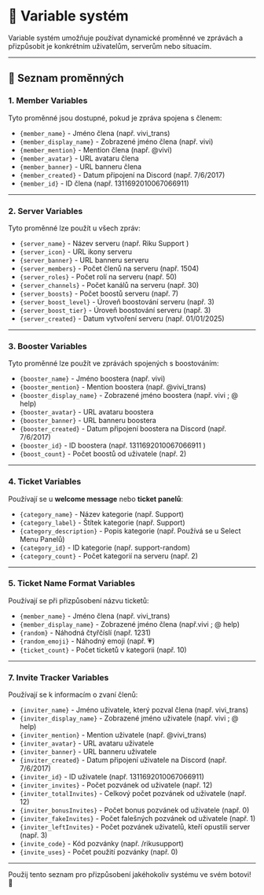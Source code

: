 # 🔧 Variable systém  

Variable systém umožňuje používat dynamické proměnné ve zprávách a přizpůsobit je konkrétním uživatelům, serverům nebo situacím.  

---

## 📜 **Seznam proměnných**  

### **1. Member Variables**  
Tyto proměnné jsou dostupné, pokud je zpráva spojena s členem:  
- `{member_name}` - Jméno člena (např. vivi_trans)  
- `{member_display_name}` - Zobrazené jméno člena (např. vivi)  
- `{member_mention}` - Mention člena (např. @vivi)  
- `{member_avatar}` - URL avataru člena  
- `{member_banner}` - URL banneru člena  
- `{member_created}` - Datum připojení na Discord (např. 7/6/2017)  
- `{member_id}` - ID člena (např. 1311692010067066911)  

---

### **2. Server Variables**  
Tyto proměnné lze použít u všech zpráv:  
- `{server_name}` - Název serveru (např. Riku Support )  
- `{server_icon}` - URL ikony serveru  
- `{server_banner}` - URL banneru serveru  
- `{server_members}` - Počet členů na serveru (např. 1504)  
- `{server_roles}` - Počet rolí na serveru (např. 50)  
- `{server_channels}` - Počet kanálů na serveru (např. 30)  
- `{server_boosts}` - Počet boostů serveru (např. 7)  
- `{server_boost_level}` - Úroveň boostování serveru (např. 3)  
- `{server_boost_tier}` - Úroveň boostování serveru (např. 3)  
- `{server_created}` - Datum vytvoření serveru (např. 01/01/2025)  

---

### **3. Booster Variables**  
Tyto proměnné lze použít ve zprávách spojených s boostováním:  
- `{booster_name}` - Jméno boostera (např. vivi)  
- `{booster_mention}` - Mention boostera (např. @vivi_trans)  
- `{booster_display_name}` - Zobrazené jméno boostera (např. vivi ; @ help)  
- `{booster_avatar}` - URL avataru boostera  
- `{booster_banner}` - URL banneru boostera  
- `{booster_created}` - Datum připojení boostera na Discord (např. 7/6/2017)  
- `{booster_id}` - ID boostera (např. 1311692010067066911 )  
- `{boost_count}` - Počet boostů od uživatele (např. 2)  

---

### **4. Ticket Variables**  
Používají se u **welcome message** nebo **ticket panelů**:  
- `{category_name}` - Název kategorie (např. Support)  
- `{category_label}` - Štítek kategorie (např. Support)  
- `{category_description}` - Popis kategorie (např. Používá se u Select Menu Panelů)  
- `{category_id}` - ID kategorie (např. support-random)  
- `{category_count}` - Počet kategorií na serveru (např. 2)  

---

### **5. Ticket Name Format Variables**  
Používají se při přizpůsobení názvu ticketů:  
- `{member_name}` - Jméno člena (např. vivi_trans)  
- `{member_display_name}` - Zobrazené jméno člena (např.vivi ; @ help)  
- `{random}` - Náhodná čtyřčíslí (např. 1231)  
- `{random_emoji}` - Náhodný emoji (např. 💗)  
- `{ticket_count}` - Počet ticketů v kategorii (např. 10)  

---

### **7. Invite Tracker Variables**  
Používají se k informacím o zvaní členů:  
- `{inviter_name}` - Jméno uživatele, který pozval člena (např. vivi_trans)  
- `{inviter_display_name}` - Zobrazené jméno uživatele (např. vivi ; @ help)  
- `{inviter_mention}` - Mention uživatele (např. @vivi_trans)  
- `{inviter_avatar}` - URL avataru uživatele  
- `{inviter_banner}` - URL banneru uživatele  
- `{inviter_created}` - Datum připojení uživatele na Discord (např. 7/6/2017)  
- `{inviter_id}` - ID uživatele (např. 1311692010067066911)  
- `{inviter_invites}` - Počet pozvánek od uživatele (např. 12)  
- `{inviter_totalInvites}` - Celkový počet pozvánek od uživatele (např. 12)  
- `{inviter_bonusInvites}` - Počet bonus pozvánek od uživatele (např. 0)  
- `{inviter_fakeInvites}` - Počet falešných pozvánek od uživatele (např. 1)  
- `{inviter_leftInvites}` - Počet pozvánek uživatelů, kteří opustili server (např. 3)  
- `{invite_code}` - Kód pozvánky (např. /rikusupport)  
- `{invite_uses}` - Počet použití pozvánky (např. 0)  

---

Použij tento seznam pro přizpůsobení jakéhokoliv systému ve svém botovi! 🍪

